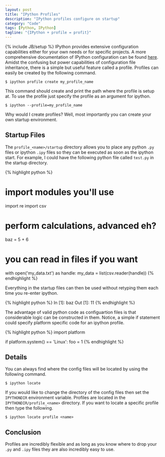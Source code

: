 ```yaml
---
layout: post
title: "IPython Profiles"
description: "IPython profiles configure on startup"
category: "Code"
tags: [Python, IPython]
tagline: "{IPython + profile = profit}"
---
```

{% include JB/setup %}
IPython provides extensive configuration capabilities either for your own needs or for
specific projects. A more comprehensive documentation of IPython configuration can
be found [here](http://ipython.org/ipython-doc/stable/config/overview.html). Amidst the confusing 
but power capabilities of configuration file inheritance, there is a simple but useful 
feature called a profile. Profiles can easily be created by the following command.

    $ ipython profile create my_profile_name

This command should create and print the path where the profile is setup at. To use the profile
just specify the profile as an argument for ipython.

    $ ipython --profile=my_profile_name

Why would I create profiles? Well, most importantly you can create your own startup environment.

## Startup Files 

The `profile_<name>/startup` directory allows you to place any python `.py` files or ipython `.ipy` files so they can be
executed as soon as the ipython start. For example, I could have the following python file called `test.py` in the startup directory.

{% highlight python %}
# import modules you'll use
import re
import csv

# perform calculations, advanced eh?
baz = 5 + 6

# you can read in files if you want
with open('my_data.txt') as handle:
    my_data = list(csv.reader(handle))
{% endhighlight %}

Everything in the startup files can then be used without retyping them each time
you re-enter ipython.

{% highlight python %}
In  [1]: baz
Out [1]: 11
{% endhighlight %}

The advantage of valid python code as configuartion files is that considerable logic can
be constructed in them. Notice, a simple if statement could specify platform specific
code for an ipython profile. 

{% highlight python %}
import platform

if platform.system() == 'Linux':
    foo = 1
{% endhighlight %}

## Details

You can always find where the config files will be located by using the following command.

    $ ipython locate

If you would like to change the directory of the config files then set the `IPYTHONDIR` environment
variable. Profiles are located in the `IPYTHONDIR/profile_<name>` directory. If you want
to locate a specific profile then type the following.

    $ ipython locate profile <name>

## Conclusion

Profiles are incredibly flexible and as long as you know where to drop your `.py` and `.ipy` files
they are also incredibly easy to use.

